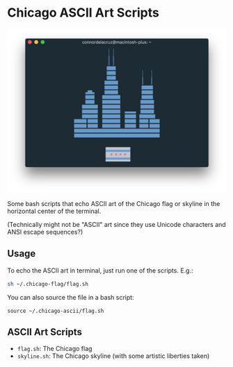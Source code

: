 # Chicago ASCII Art Scripts

![Screenshot of script output](/screenshot0.png)

Some bash scripts that echo ASCII art of the Chicago flag or skyline in the horizontal center of the terminal.

(Technically might not be "ASCII" art since they use Unicode characters and ANSI escape sequences?)

## Usage

To echo the ASCII art in terminal, just run one of the scripts. E.g.:

```bash
sh ~/.chicago-flag/flag.sh
```

You can also source the file in a bash script:

```
source ~/.chicago-ascii/flag.sh
```

## ASCII Art Scripts

- `flag.sh`: The Chicago flag
- `skyline.sh`: The Chicago skyline (with some artistic liberties taken)


